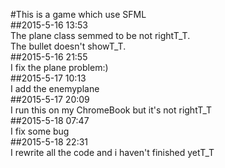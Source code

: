 #This is a game which use SFML  
##2015-5-16 13:53  
The plane class semmed to be not rightT_T.  
The bullet doesn't showT_T.  
##2015-5-16 21:55  
I fix the plane problem:)  
##2015-5-17 10:13  
I add the enemyplane  
##2015-5-17 20:09  
I run this on my ChromeBook but it's not rightT_T  
##2015-5-18 07:47  
I fix some bug  
##2015-5-18 22:31  
I rewrite all the code and i haven't finished yetT_T  
